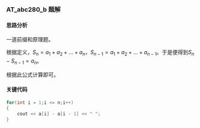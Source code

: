 ### AT_abc280_b 题解

#### 思路分析

一道前缀和原理题。

根据定义，$S_n = a_1+a_2+\ldots+a_n$，$S_{n-1}=a_1+a_2+\ldots+a_{n-1}$。于是便得到$S_n-S_{n-1}=a_n$。

根据此公式计算即可。

#### 关键代码

```cpp
for(int i = 1;i <= n;i++)
{
    cout << a[i] - a[i - 1] << " ";
}
```

